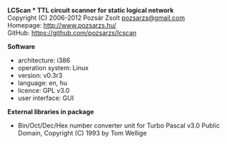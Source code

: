 **LCScan * TTL circuit scanner for static logical network**  
Copyright (C) 2006-2012 Pozsár Zsolt <pozsarzs@gmail.com>  
Homepage: <http://www.pozsarzs.hu/>  
GitHub: <https://github.com/pozsarzs/lcscan>

**Software**

 - architecture:       i386
 - operation system:   Linux
 - version:            v0.3r3
 - language:           en, hu
 - licence:            GPL v3.0
 - user interface:     GUI

**External libraries in package**

- Bin/Oct/Dec/Hex number converter unit for Turbo Pascal v3.0
  Public Domain, Copyright (C) 1993 by Tom Wellige
